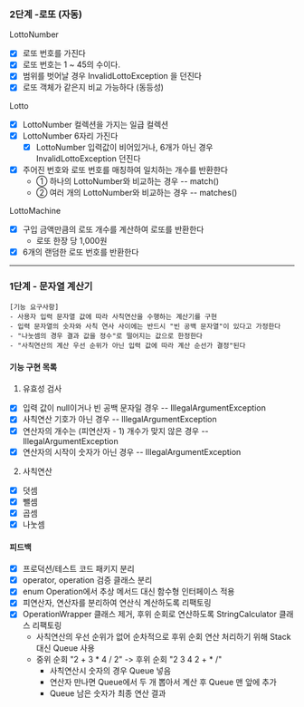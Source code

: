 ### 2단계 -로또 (자동)

LottoNumber

- [x] 로또 번호를 가진다
- [x] 로또 번호는 1 ~ 45의 수이다.
- [x] 범위를 벗어날 경우 InvalidLottoException 을 던진다
- [x] 로또 객체가 같은지 비교 가능하다 (동등성)

Lotto

- [x] LottoNumber 컬렉션을 가지는 일급 컬렉션
- [x] LottoNumber 6자리 가진다
    - [x] LottoNumber 입력값이 비어있거나, 6개가 아닌 경우 InvalidLottoException 던진다
- [x] 주어진 번호와 로또 번호를 매칭하여 일치하는 개수를 반환한다
    - ① 하나의 LottoNumber와 비교하는 경우 -- match()
    - ② 여러 개의 LottoNumber와 비교하는 경우 -- matches()

LottoMachine

- [x] 구입 금액만큼의 로또 개수를 계산하여 로또를 반환한다
    - 로또 한장 당 1,000원
- [x] 6개의 랜덤한 로또 번호를 반환한다

---

### 1단계 - 문자열 계산기

```text
[기능 요구사항]
- 사용자 입력 문자열 값에 따라 사칙연산을 수행하는 계산기를 구현 
- 입력 문자열의 숫자와 사칙 연사 사이에는 반드시 "빈 공백 문자열"이 있다고 가정한다
- "나눗셈의 경우 결과 값을 정수"로 떨어지는 값으로 한정한다
- "사칙연산의 계산 우선 순위가 아닌 입력 값에 따라 계산 순선가 결정"된다
```

#### 기능 구현 목록

1. 유효성 검사

- [x] 입력 값이 null이거나 빈 공백 문자일 경우 -- IllegalArgumentException
- [x] 사칙연산 기호가 아닌 경우 -- IllegalArgumentException
- [x] 연산자의 개수는 (피연산자 - 1) 개수가 맞지 않은 경우 -- IllegalArgumentException
- [x] 연산자의 시작이 숫자가 아닌 경우 -- IllegalArgumentException

2. 사칙연산

- [x] 덧셈
- [x] 뺄셈
- [x] 곱셈
- [x] 나눗셈

#### 피드백

- [x] 프로덕션/테스트 코드 패키지 분리
- [x] operator, operation 검증 클래스 분리
- [x] enum Operation에서 추상 메서드 대신 함수형 인터페이스 적용
- [x] 피연산자, 연산자를 분리하여 연산식 계산하도록 리팩토링
- [x] OperationWrapper 클래스 제거, 후위 순회로 연산하도록 StringCalculator 클래스 리팩토링
    - 사칙연산의 우선 순위가 없어 순차적으로 후위 순회 연산 처리하기 위해 Stack 대신 Queue 사용
    - 중위 순회 "2 + 3 * 4 / 2" -> 후위 순회 "2 3 4 2 + * /"
        - 사칙연산시 숫자의 경우 Queue 넣음
        - 연산자 만나면 Queue에서 두 개 뽑아서 계산 후 Queue 맨 앞에 추가
        - Queue 남은 숫자가 최종 연산 결과
